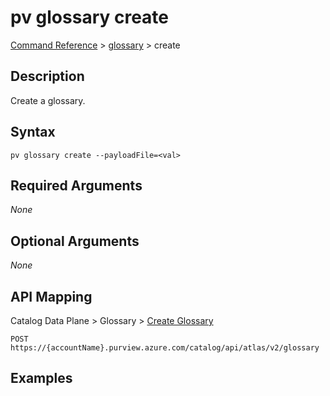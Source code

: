 # pv glossary create
[Command Reference](../../../README.md#command-reference) > [glossary](./main.md) > create

## Description
Create a glossary.

## Syntax
```
pv glossary create --payloadFile=<val>
```

## Required Arguments
*None*

## Optional Arguments
*None*

## API Mapping
Catalog Data Plane > Glossary > [Create Glossary](https://docs.microsoft.com/en-us/rest/api/purview/catalogdataplane/glossary/create-glossary)
```
POST https://{accountName}.purview.azure.com/catalog/api/atlas/v2/glossary
```

## Examples
```powershell

```